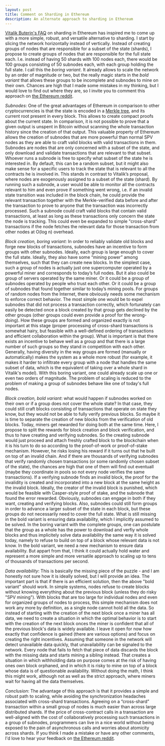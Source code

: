 ```yaml
---
layout: post
title: Comment on Sharding in Ethereum
description: An alternate approach to sharding in Ethereum
---
```

<a href="https://github.com/ethereum/wiki/wiki/Sharding-FAQ">Vitalik Buterin's FAQ</a> on sharding in Ethereum has inspired me to come up with a more simple, robust, and versatile alternative to sharding. I start by slicing the network horizontally instead of vertically. Instead of creating groups of nodes that are responsible for a subset of the state (shards), I propose to create groups of nodes that are responsible for the full state each. I.e. instead of having 50 shards with 100 nodes each, there would be 100 groups consisting of 50 subnodes each, with each group holding the full state. I call this the *boring variant*. It already allows to scale the network by an order of magnitude or two, but the really magic starts in the *bold variant* that allows these groups to be incomplete and subnodes to mine on their own. Chances are high that I made some mistakes in my thinking, but I would love to find out where they are, so I invite you to comment this approach on <a href="https://www.reddit.com/r/ethereum/">the Ethereum reddit</a>.

*Subnodes*: One of the great advantages of Ethereum in comparison to other cryptocurrencies is that the state is encoded in a <a href="https://blog.ethereum.org/2015/11/15/merkling-in-ethereum/">Merkle tree</a>, and its current root present in every block. This allows to create compact proofs about the current state. In comparison, it is not possible to prove that a given output is unspent in Bitcoin without scanning the whole transaction history since the creation of that output. This valuable property of Ethereum allows the creation of subnodes that are more powerful than normal SPV nodes as they are able to craft valid blocks with valid transactions in them. Subnodes are nodes that are only concerned with a subset of the state, and only download and validate transactions that are relevant to that subset. Whoever runs a subnode is free to specify what subset of the state he is interested in. By default, this can be a random subset, but it might also make sense for a specific users to track the state that is relevant to all the contracts he is involved in. This stands in contrast to Vitalik’s proposal, where nodes are exogenously assigned to a subset of the state (shard). By running such a subnode, a user would be able to monitor all the contracts relevant to him and even prove if something went wrong, i.e. if an invalid state transition was included in the block chain, he could provide the relevant transaction together with the Merkle-verified data before and after the transaction to prove to anyone that the transaction was incorrectly processed. Such a subnode could craft valid blocks that contain valid transactions, at least as long as these transactions only concern the state the node is tracking. This could even be expanded to simple "cross-shard" transactions if the node fetches the relevant data for those transaction from other nodes at O(log n) overhead.

*Block creation, boring variant*: In order to reliably validate old blocks and forge new blocks of transactions, subnodes have an incentive to form groups with other subnodes. Ideally, each group is large enough to cover the full state. Ideally, they also have some “mining power” among themselves, such that they can create new blocks. In the simplest case, such a group of nodes is actually just one supercomputer operated by a powerful miner and corresponds to today’s full nodes. But it also could be group of servers operated by the same miner. Or it could be a group of subnodes operated by people who trust each other. Or it could be a group of subnodes that found together similar to today’s mining pools. For groups of random nodes from the Internet, there obviously needs some mechanism to enforce correct behavior. The most simple one would be to expel subnodes that did not process a transaction correctly, which fortunately can easily be detected once a block created by that group gets declined by the other groups (other groups could even provide a proof for the wrong-doing). How these groups are formed and organized exactly is not important at this stage (proper processing of cross-shard transactions is somewhat hairy, but feasible with a well-defined ordering of transactions and efficient collaboration within the group). What is important is that there exists an incentive to behave well as a group and that there is a large number of such groups so they stand in competition with each other. Generally, having diversity in the way groups are formed (manually or automatically) makes the system as a whole more robust (for example, it makes it harder to infiltrate every group with a node that handles the same subset of data, which is the equivalent of taking over a whole shard in Vitalik's model). With this boring variant, one could already scale up one or even two orders of magnitude. The problem of scaling is reduced to the problem of making a group of subnodes behave like one of today's full nodes.

*Block creation, bold variant*: what would happen if subnodes worked on their own or if a group does not cover the whole state? In that case, they could still craft blocks consisting of transactions that operate on state they know, but they would not be able to fully verify previous blocks. So maybe it is time to separate the creation of new blocks from the verification of old blocks. Today, miners get rewarded for doing both at the same time. Here, I propose to split the rewards for block creation and block verification, and thus to have creating and verifying subnodes. So the creating subnode would just proceed and attach freshly crafted block to the blockchain when it is his turn to do so according to the proof-of-work or proof-of-stake mechanism. However, he risks losing his reward if it turns out that he built on top of an invalid chain. And if there are thousands of verifying subnodes that verify randomly chosen transactions (or some randomly chosen subset of the state), the chances are high that one of them will find out eventuall (maybe they coordinate in pools so not every node verifies the same transactions). If a verifying subnode finds an invalid block, the proof for the invalidity is created and incorporated into a new block at the same height as the invalid block. Ideally, the creator of the invalid block is punished, which would be feasible with Casper-style proof of stake, and the subnode that found the error rewarded. Obviously, subnodes can engage in both if they want, creating and verifying blocks. Also, subnodes could still form groups in order to advance a larger subset of the state in each block, but these groups do not necessarily need to cover the full state. What is still missing in the bold variant is ensuring data availability, which I implicitly assumed to be solved. In the boring variant with the complete groups, one can postulate that the group as a whole has the power to download and verfiy whole blocks and thus implicitely solve data availability the same way it is solved today, namely to refuse to build on top of a block whose relevant data is not know. In the bold variant, we need a new mechanism to ensure data availability. But appart from that, I think it could actually hold water and represent a more simple and more versatile approach to scaling up to tens of thousands of transactions per second.

*Data availability*: This is basically the missing piece of the puzzle - and I am honestly not sure how it is ideally solved, but I will provide an idea. The important part is that if there is an efficient solution, then the above "bold variant" should work. In simple systems, nodes refuse to create blocks without knowing everything about the previous block (unless they do risky "SPV mining"). With blocks that are too large for individual nodes and even for organized groups of nodes to process, this simple mechanism does not work any more by definition, as a single node cannot hold all the data. So instead of starting with the creation of the next block once a miner has all data, we need to create a situation in which the optimal behavior is to start with the creation of the next block onces the miner is confident that all of the previous block's data is widely available. I leave it open for now how exactly that confidence is gained (there are various options) and focus on creating the right incentives. Assuming that someone in the network will detect unavailable data quickly, that unavailability can be signaled to the network. Every node that fails to fetch that piece of data discards the block with the missing data and starts mining a sibling instead. That creates a situation in which withholding data on purpose comes at the risk of having ones own block orphaned, and in which it is risky to mine on top of a block whose data is of questionable availability. Without doing the math, I think this might work, although not as well as the strict approach, where miners wait for having all the data themselves.

*Conclusion*: The advantage of this approach is that it provides a simple and robust path to scaling, while avoiding the synchronization headaches associated with cross-shard transactions. Agreeing on a “cross-shard” transaction within a small group of nodes is much easier than across large distributed shards. If the price of cross-contract calls in a transaction are well-aligned with the cost of collaboratively processing such transactions in a group of subnodes, programmers can live in a nice world without being exposed to the pain of asynchronous calls and worries about atomicity across shards. If you think I made a mistake or have any other comments, I'd love to hear your feedback on <a href="https://www.reddit.com/r/ethereum/">the Ethereum reddit</a>.
